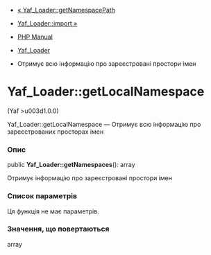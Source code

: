 - [« Yaf_Loader::getNamespacePath](yaf-loader.getnamespacepath.md)
- [Yaf_Loader::import »](yaf-loader.import.md)

- [PHP Manual](index.md)
- [Yaf_Loader](class.yaf-loader.md)
- Отримує всю інформацію про зареєстровані простори імен

# Yaf_Loader::getLocalNamespace

(Yaf \>u003d1.0.0)

Yaf_Loader::getLocalNamespace — Отримує всю інформацію про
зареєстрованих просторах імен

### Опис

public **Yaf_Loader::getNamespaces**(): array

Отримує інформацію про зареєстровані простори імен

### Список параметрів

Ця функція не має параметрів.

### Значення, що повертаються

array
